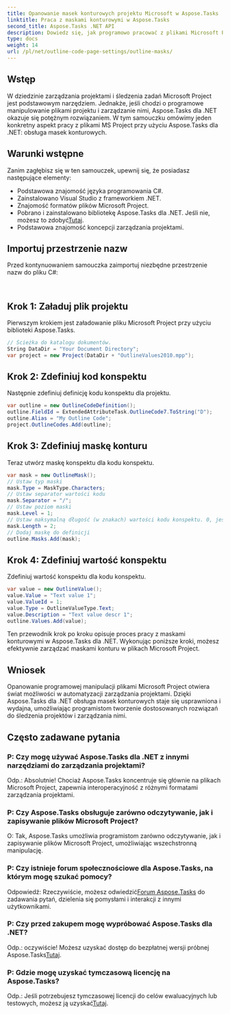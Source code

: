 ```yaml
---
title: Opanowanie masek konturowych projektu Microsoft w Aspose.Tasks
linktitle: Praca z maskami konturowymi w Aspose.Tasks
second_title: Aspose.Tasks .NET API
description: Dowiedz się, jak programowo pracować z plikami Microsoft Project przy użyciu Aspose.Tasks dla .NET. Skutecznie opanuj maski konturowe.
type: docs
weight: 14
url: /pl/net/outline-code-page-settings/outline-masks/
---
```

## Wstęp
W dziedzinie zarządzania projektami i śledzenia zadań Microsoft Project jest podstawowym narzędziem. Jednakże, jeśli chodzi o programowe manipulowanie plikami projektu i zarządzanie nimi, Aspose.Tasks dla .NET okazuje się potężnym rozwiązaniem. W tym samouczku omówimy jeden konkretny aspekt pracy z plikami MS Project przy użyciu Aspose.Tasks dla .NET: obsługa masek konturowych.
## Warunki wstępne
Zanim zagłębisz się w ten samouczek, upewnij się, że posiadasz następujące elementy:
- Podstawowa znajomość języka programowania C#.
- Zainstalowano Visual Studio z frameworkiem .NET.
- Znajomość formatów plików Microsoft Project.
-  Pobrano i zainstalowano bibliotekę Aspose.Tasks dla .NET. Jeśli nie, możesz to zdobyć[Tutaj](https://releases.aspose.com/tasks/net/).
- Podstawowa znajomość koncepcji zarządzania projektami.
## Importuj przestrzenie nazw
Przed kontynuowaniem samouczka zaimportuj niezbędne przestrzenie nazw do pliku C#:
```csharp
    
```
## Krok 1: Załaduj plik projektu
Pierwszym krokiem jest załadowanie pliku Microsoft Project przy użyciu biblioteki Aspose.Tasks.
```csharp
// Ścieżka do katalogu dokumentów.
String DataDir = "Your Document Directory";
var project = new Project(DataDir + "OutlineValues2010.mpp");
```
## Krok 2: Zdefiniuj kod konspektu
Następnie zdefiniuj definicję kodu konspektu dla projektu.
```csharp
var outline = new OutlineCodeDefinition();
outline.FieldId = ExtendedAttributeTask.OutlineCode7.ToString("D");
outline.Alias = "My Outline Code";
project.OutlineCodes.Add(outline);
```
## Krok 3: Zdefiniuj maskę konturu
Teraz utwórz maskę konspektu dla kodu konspektu.
```csharp
var mask = new OutlineMask();
// Ustaw typ maski
mask.Type = MaskType.Characters;
// Ustaw separator wartości kodu
mask.Separator = "/";
// Ustaw poziom maski
mask.Level = 1;
// Ustaw maksymalną długość (w znakach) wartości kodu konspektu. 0, jeśli długość nie jest zdefiniowana.
mask.Length = 2;
// Dodaj maskę do definicji
outline.Masks.Add(mask);
```
## Krok 4: Zdefiniuj wartość konspektu
Zdefiniuj wartość konspektu dla kodu konspektu.
```csharp
var value = new OutlineValue();
value.Value = "Text value 1";
value.ValueId = 1;
value.Type = OutlineValueType.Text;
value.Description = "Text value descr 1";
outline.Values.Add(value);
```
Ten przewodnik krok po kroku opisuje proces pracy z maskami konturowymi w Aspose.Tasks dla .NET. Wykonując poniższe kroki, możesz efektywnie zarządzać maskami konturu w plikach Microsoft Project.

## Wniosek
Opanowanie programowej manipulacji plikami Microsoft Project otwiera świat możliwości w automatyzacji zarządzania projektami. Dzięki Aspose.Tasks dla .NET obsługa masek konturowych staje się usprawniona i wydajna, umożliwiając programistom tworzenie dostosowanych rozwiązań do śledzenia projektów i zarządzania nimi.
## Często zadawane pytania
### P: Czy mogę używać Aspose.Tasks dla .NET z innymi narzędziami do zarządzania projektami?
Odp.: Absolutnie! Chociaż Aspose.Tasks koncentruje się głównie na plikach Microsoft Project, zapewnia interoperacyjność z różnymi formatami zarządzania projektami.
### P: Czy Aspose.Tasks obsługuje zarówno odczytywanie, jak i zapisywanie plików Microsoft Project?
O: Tak, Aspose.Tasks umożliwia programistom zarówno odczytywanie, jak i zapisywanie plików Microsoft Project, umożliwiając wszechstronną manipulację.
### P: Czy istnieje forum społecznościowe dla Aspose.Tasks, na którym mogę szukać pomocy?
Odpowiedź: Rzeczywiście, możesz odwiedzić[Forum Aspose.Tasks](https://forum.aspose.com/c/tasks/15) do zadawania pytań, dzielenia się pomysłami i interakcji z innymi użytkownikami.
### P: Czy przed zakupem mogę wypróbować Aspose.Tasks dla .NET?
 Odp.: oczywiście! Możesz uzyskać dostęp do bezpłatnej wersji próbnej Aspose.Tasks[Tutaj](https://releases.aspose.com/).
### P: Gdzie mogę uzyskać tymczasową licencję na Aspose.Tasks?
 Odp.: Jeśli potrzebujesz tymczasowej licencji do celów ewaluacyjnych lub testowych, możesz ją uzyskać[Tutaj](https://purchase.aspose.com/temporary-license/).
